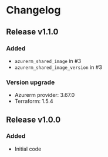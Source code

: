 # Changelog

## Release v1.1.0

### Added
- `azurerm_shared_image` in #3 
- `azurerm_shared_image_version` in #3 
### Version upgrade
-	Azurerm provider: 3.67.0
-	Terraform: 1.5.4
   
## Release v1.0.0

### Added
- Initial code
   